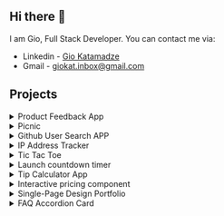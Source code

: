 ## Hi there 👋

I am Gio, Full Stack Developer. You can contact me via:
- Linkedin - [Gio Katamadze](https://www.linkedin.com/in/gio-katamadze-a409931a7)
- Gmail - giokat.inbox@gmail.com

## Projects

<details>
<summary>Product Feedback App</summary>
<br/>
  
<img src="./images/Product-Feedback_App.jpg" height="300" />

### Links
- Live Site URL: [Live](https://vocal-paprenjak-6f9f8e.netlify.app/)
- Frontend URL: [GitHub Code](https://github.com/GioKatamadze/Product-feedback-app-front)
- Backend URL: [GitHub Code](https://github.com/GioKatamadze/Product-feedback-app-API)

### Built with
- React JS
- Node JS
- Express/Rest API
- js/jsx/yaml
- Tailwind
- Redux
- Swagger
- MongoDB
- Mongoose
- Joi validation
</details>




<details>
<summary>Picnic</summary>
<br/>
  
<img src="./images/picnic.png" height="300" />

### Links
- Frontend Solution URL: [GitHub Code](https://github.com/GioKatamadze/picnic-front)
- Backend Solution URL: [GitHub Code](https://github.com/GioKatamadze/picnic-api)
- Live Site URL: [GitHub LIve](https://hilarious-meringue-941730.netlify.app/)

### Built with
- React JS
- Node JS
- Express js
- AG Grid
</details>




<details>
<summary>Github User Search APP</summary>
<br/>
  
<img src="./images/Github_User-Search_APP.png" height="300" />

### Links
- Solution URL: [GitHub Code](https://github.com/GioKatamadze/Github_User-Search_APP)
- Live Site URL: [Demo LIve](https://dashing-mandazi-c74cb8.netlify.app/)


### Built with
- React JS
- Node JS
- Github API
- Mobile first approach
- GitFlow workflow
- React styled components
</details>



<details>
<summary>IP Address Tracker</summary>
<br/>
  
<img src="./images/ip-address-tracker.jpg" height="300" />

### Links
- Solution URL: [GitHub Code](https://github.com/GioKatamadze/ip-address-tracker)
- Live Site URL: [Netlify Live](https://gleaming-entremet-84bd7a.netlify.app/)


### Built with
- React JS
- Node JS
- Leaflet JS
- IPify
- CSS custom properties
- Mobile first approach
- Flexbox
- Media Queries
- GitFlow workflow
</details>



<details>
<summary>Tic Tac Toe</summary>
<br/>
  
<img src="./images/tictac.png" height="300" />

### Links
- Solution URL: [GitHub Code](https://github.com/GioKatamadze/Tic-Tac-Toe)
- Live Site URL: [GitHub LIve](https://giokatamadze.github.io/Tic-Tac-Toe//)


### Built with
- Semantic HTML5 markup
- CSS custom properties
- Mobile first approach
- Flexbox
- Grid
- Media Queries
- Vanilla Javascript
</details>





<details>
<summary>Launch countdown timer</summary>
<br/>
  
<img src="./images/timer.png" height="300" />

### Links
- Solution URL: [GitHub Code](https://github.com/GioKatamadze/Launch-Countdown-Timer)
- Live Site URL: [GitHub LIve](https://giokatamadze.github.io/Launch-Countdown-Timer/)


### Built with
- Semantic HTML5 markup
- CSS custom properties
- Mobile first approach
- Flexbox
- Media Queries
- Vanilla Javascript
</details>




<details>
<summary>Tip Calculator App</summary>
<br/>
  
<img src="./images/calculator.png" height="300" />

### Links
- Solution URL: [GitHub Code](https://github.com/GioKatamadze/Tip-Calculator-App)
- Live Site URL: [GitHub LIve](https://giokatamadze.github.io/Tip-Calculator-App//)


### Built with
- Semantic HTML5 markup
- CSS custom properties
- Mobile first approach
- Flexbox
- Media Queries
- Vanilla Javascript
</details>







<details>
<summary>Interactive pricing component</summary>
<br/>
  
<img src="./images/pricing.png" height="300" />

### Links
- Solution URL: [GitHub Code](https://github.com/GioKatamadze/Interactive-Pricing-Component)
- Live Site URL: [GitHub LIve](https://giokatamadze.github.io/Interactive-Pricing-Component/src/index.html)


### Built with
- Flexbox
- Grid
- Media Queries
- Tailwind CSS
- Vanilla Javascript
</details>






<details>
<summary>Single-Page Design Portfolio</summary>
<br/>
  
<img src="./images/single-page-design.jpg" height="300" />

### Links
- Solution URL: [GitHub Code](https://github.com/GioKatamadze/Single-Page-Design)
- Live Site URL: [GitHub LIve](https://giokatamadze.github.io/Single-Page-Design/)


### Built with
- Semantic HTML5 markup
- CSS custom properties
- Mobile first approach
- Flexbox
- Grid
- Media Queries
- Vanilla Javascript
</details>





<details>
<summary>FAQ Accordion Card</summary>
<br/>
  
<img src="./images/faq.png" height="300" />

### Links
- Solution URL: [GitHub Code](https://github.com/GioKatamadze/FAQ-Accordion-Card)
- Live Site URL: [GitHub LIve](https://giokatamadze.github.io/FAQ-Accordion-Card//)


### Built with
- Semantic HTML5 markup
- CSS custom properties
- Mobile first approach
- Flexbox
- Media Queries
- Vanilla Javascript
</details>







